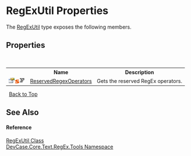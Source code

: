 # RegExUtil Properties
 

The <a href="T_DevCase_Core_Text_RegEx_Tools_RegExUtil">RegExUtil</a> type exposes the following members.


## Properties
&nbsp;<table><tr><th></th><th>Name</th><th>Description</th></tr><tr><td>![Public property](media/pubproperty.gif "Public property")![Static member](media/static.gif "Static member")![Code example](media/CodeExample.png "Code example")</td><td><a href="P_DevCase_Core_Text_RegEx_Tools_RegExUtil_ReservedRegexOperators">ReservedRegexOperators</a></td><td>
Gets the reserved RegEx operators.</td></tr></table>&nbsp;
<a href="#regexutil-properties">Back to Top</a>

## See Also


#### Reference
<a href="T_DevCase_Core_Text_RegEx_Tools_RegExUtil">RegExUtil Class</a><br /><a href="N_DevCase_Core_Text_RegEx_Tools">DevCase.Core.Text.RegEx.Tools Namespace</a><br />